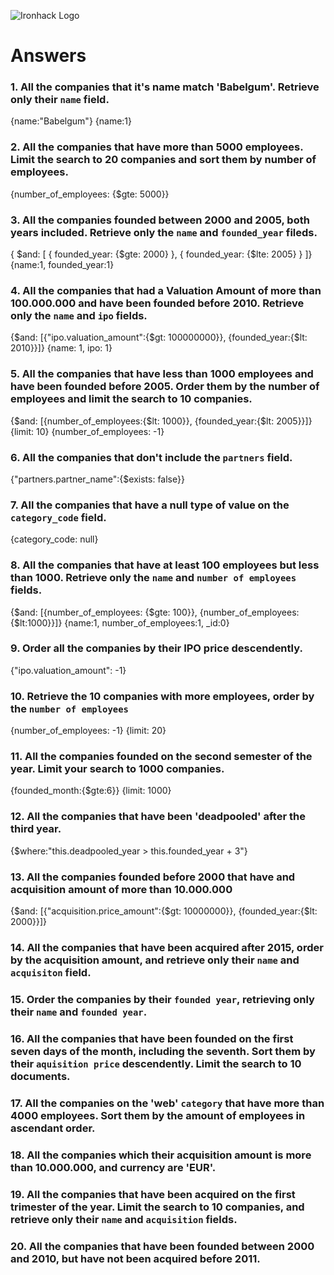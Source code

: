 ![Ironhack Logo](https://i.imgur.com/1QgrNNw.png)

# Answers

### 1. All the companies that it's name match 'Babelgum'. Retrieve only their `name` field.

{name:"Babelgum"}
{name:1}

### 2. All the companies that have more than 5000 employees. Limit the search to 20 companies and sort them by **number of employees**.

{number_of_employees: {\$gte: 5000}}

### 3. All the companies founded between 2000 and 2005, both years included. Retrieve only the `name` and `founded_year` fileds.

{ $and: [ { founded_year: {$gte: 2000} }, { founded_year: {\$lte: 2005} } ]}
{name:1, founded_year:1}

### 4. All the companies that had a Valuation Amount of more than 100.000.000 and have been founded before 2010. Retrieve only the `name` and `ipo` fields.

{$and: [{"ipo.valuation_amount":{$gt: 100000000}}, {founded_year:{\$lt: 2010}}]}
{name: 1, ipo: 1}

### 5. All the companies that have less than 1000 employees and have been founded before 2005. Order them by the number of employees and limit the search to 10 companies.

{$and: [{number_of_employees:{$lt: 1000}}, {founded_year:{\$lt: 2005}}]}
{limit: 10}
{number_of_employees: -1}

### 6. All the companies that don't include the `partners` field.

{"partners.partner_name":{\$exists: false}}

### 7. All the companies that have a null type of value on the `category_code` field.

{category_code: null}

### 8. All the companies that have at least 100 employees but less than 1000. Retrieve only the `name` and `number of employees` fields.

{$and: [{number_of_employees: {$gte: 100}}, {number_of_employees:{\$lt:1000}}]}
{name:1, number_of_employees:1, \_id:0}

### 9. Order all the companies by their IPO price descendently.

{"ipo.valuation_amount": -1}

### 10. Retrieve the 10 companies with more employees, order by the `number of employees`

{number_of_employees: -1}
{limit: 20}

### 11. All the companies founded on the second semester of the year. Limit your search to 1000 companies.

{founded_month:{\$gte:6}}
{limit: 1000}

### 12. All the companies that have been 'deadpooled' after the third year.

{\$where:"this.deadpooled_year > this.founded_year + 3"}

### 13. All the companies founded before 2000 that have and acquisition amount of more than 10.000.000

{$and: [{"acquisition.price_amount":{$gt: 10000000}}, {founded_year:{\$lt: 2000}}]}

### 14. All the companies that have been acquired after 2015, order by the acquisition amount, and retrieve only their `name` and `acquisiton` field.

<!-- Your Code Goes Here -->

### 15. Order the companies by their `founded year`, retrieving only their `name` and `founded year`.

<!-- Your Code Goes Here -->

### 16. All the companies that have been founded on the first seven days of the month, including the seventh. Sort them by their `aquisition price` descendently. Limit the search to 10 documents.

<!-- Your Code Goes Here -->

### 17. All the companies on the 'web' `category` that have more than 4000 employees. Sort them by the amount of employees in ascendant order.

<!-- Your Code Goes Here -->

### 18. All the companies which their acquisition amount is more than 10.000.000, and currency are 'EUR'.

<!-- Your Code Goes Here -->

### 19. All the companies that have been acquired on the first trimester of the year. Limit the search to 10 companies, and retrieve only their `name` and `acquisition` fields.

<!-- Your Code Goes Here -->

### 20. All the companies that have been founded between 2000 and 2010, but have not been acquired before 2011.

<!-- Your Code Goes Here -->
